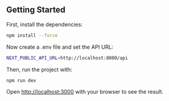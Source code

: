 ## Getting Started

First, install the dependencies:

```bash
npm install --force
```

Now create a .env file and set the API URL:

```bash
NEXT_PUBLIC_API_URL=http://localhost:8000/api
```

Then, run the project with:

```bash
npm run dev
```

Open [http://localhost:3000](http://localhost:3000) with your browser to see the result.
